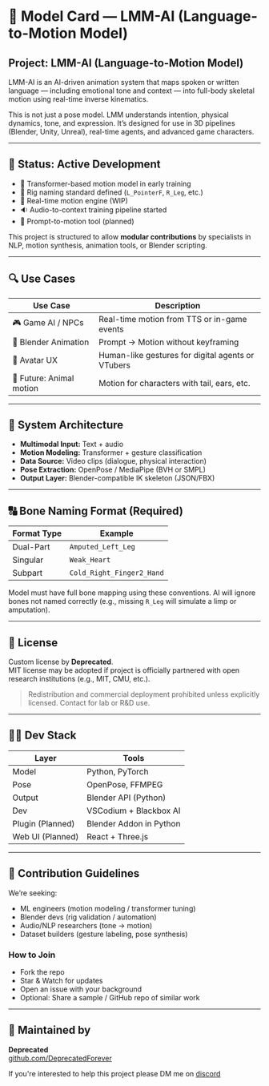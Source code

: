 # 🧠 Model Card — LMM-AI (Language-to-Motion Model)

## Project: LMM-AI (Language-to-Motion Model)

LMM-AI is an AI-driven animation system that maps spoken or written language — including emotional tone and context — into full-body skeletal motion using real-time inverse kinematics.

This is not just a pose model. LMM understands intention, physical dynamics, tone, and expression. It’s designed for use in 3D pipelines (Blender, Unity, Unreal), real-time agents, and advanced game characters.

---

## 🚧 Status: Active Development

- 🔄 Transformer-based motion model in early training
- 🦴 Rig naming standard defined (`L_PointerF`, `R_Leg`, etc.)
- 🔁 Real-time motion engine (WIP)
- 🔉 Audio-to-context training pipeline started
- 💬 Prompt-to-motion tool (planned)

This project is structured to allow **modular contributions** by specialists in NLP, motion synthesis, animation tools, or Blender scripting.

---

## 🔍 Use Cases

| Use Case | Description |
|----------|-------------|
| 🎮 Game AI / NPCs | Real-time motion from TTS or in-game events |
| 🎥 Blender Animation | Prompt → Motion without keyframing |
| 🧍 Avatar UX | Human-like gestures for digital agents or VTubers |
| 🐾 Future: Animal motion | Motion for characters with tail, ears, etc. |

---

## 🧱 System Architecture

- **Multimodal Input:** Text + audio
- **Motion Modeling:** Transformer + gesture classification
- **Data Source:** Video clips (dialogue, physical interaction)
- **Pose Extraction:** OpenPose / MediaPipe (BVH or SMPL)
- **Output Layer:** Blender-compatible IK skeleton (JSON/FBX)

---

## 🔠 Bone Naming Format (Required)

| Format Type | Example |
|-------------|---------|
| Dual-Part   | `Amputed_Left_Leg` |
| Singular    | `Weak_Heart` |
| Subpart     | `Cold_Right_Finger2_Hand` |

Model must have full bone mapping using these conventions. AI will ignore bones not named correctly (e.g., missing `R_Leg` will simulate a limp or amputation).

---

## 🔐 License

Custom license by **Deprecated**.  
MIT license may be adopted if project is officially partnered with open research institutions (e.g., MIT, CMU, etc.).

> Redistribution and commercial deployment prohibited unless explicitly licensed. Contact for lab or R&D use.

---

## 🧑‍💻 Dev Stack

| Layer | Tools |
|-------|-------|
| Model | Python, PyTorch |
| Pose | OpenPose, FFMPEG |
| Output | Blender API (Python) |
| Dev | VSCodium + Blackbox AI |
| Plugin (Planned) | Blender Addon in Python |
| Web UI (Planned) | React + Three.js |

---

## 🧪 Contribution Guidelines

We’re seeking:

- ML engineers (motion modeling / transformer tuning)
- Blender devs (rig validation / automation)
- Audio/NLP researchers (tone → motion)
- Dataset builders (gesture labeling, pose synthesis)

### How to Join

- Fork the repo
- Star & Watch for updates
- Open an issue with your background
- Optional: Share a sample / GitHub repo of similar work

---

## 📍 Maintained by

**Deprecated**  
[github.com/DeprecatedForever](https://github.com/DeprecatedForever)

If you're interested to help this project please DM me on [discord](discordapp.com/users/1379677148327186483)
